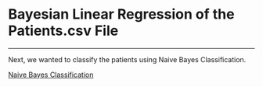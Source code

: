 # Bayesian Linear Regression of the Patients.csv File



--- 

Next, we wanted to classify the patients using Naive Bayes Classification. 

[Naive Bayes Classification](https://github.com/EvaGostiuk/MAT4376-project-2-team-3/blob/master/PATIENTS_DataSet/02-Naive_Bayes.md)
